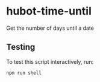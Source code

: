 # hubot-time-until

Get the number of days until a date

## Testing

To test this script interactively, run:

```
npm run shell
```
